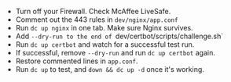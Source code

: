 - Turn off your Firewall. Check McAffee LiveSafe.
- Comment out the 443 rules in `dev/nginx/app.conf`
- Run `dc up nginx` in one tab. Make sure Nginx survives.
- Add `--dry-run to the end of `dev/certbot/scripts/challenge.sh`
- Run `dc up certbot` and watch for a successful test run.
- If successful, remove `--dry-run` and run `dc up certbot` again.
- Restore commented lines in `app.conf`.
- Run `dc up` to test, and `down && dc up -d` once it's working.
